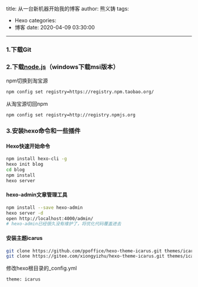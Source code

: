 title: 从一台新机器开始我的博客
author: 熊义铸
tags:
  - Hexo
categories:
  - 博客
date: 2020-04-09 03:30:00
---
### 1.下载Git

### 2.下载[node.js](https://nodejs.org/zh-cn/download/ )（windows下载msi版本）

npm切换到淘宝源

```sh
npm config set registry=https://registry.npm.taobao.org/
```

从淘宝源切回npm

```
npm config set registry=http://registry.npmjs.org
```
<!--more-->

### 3.安装hexo命令和一些插件

#### Hexo快速开始命令

```sh
npm install hexo-cli -g
hexo init blog
cd blog
npm install
hexo server
```

#### hexo-admin文章管理工具

```sh
npm install --save hexo-admin
hexo server -d
open http://localhost:4000/admin/
# hexo-admin已经很久没有维护了，将优化代码覆盖进去
```

#### 安装主题icarus

```sh
git clone https://github.com/ppoffice/hexo-theme-icarus.git themes/icarus
git clone https://gitee.com/xiongyizhu/hexo-theme-icarus.git themes/icarus
```

修改hexo根目录的_config.yml

```sh
theme: icarus
```
